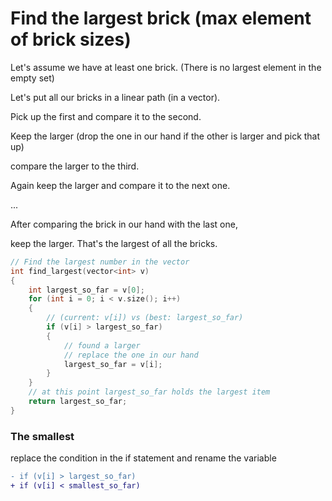 # Find the largest brick (max element of brick sizes)

Let's assume we have at least one brick. (There is no largest element in the empty set)

Let's put all our bricks in a linear path (in a vector).

Pick up the first and compare it to the second.

Keep the larger (drop the one in our hand if the other is larger and pick that up)

compare the larger to the third.

Again keep the larger and compare it to the next one.

...

After comparing the brick in our hand with the last one,

keep the larger. That's the largest of all the bricks.

```c++
// Find the largest number in the vector
int find_largest(vector<int> v)
{
    int largest_so_far = v[0];
    for (int i = 0; i < v.size(); i++)
    {
        // (current: v[i]) vs (best: largest_so_far)
        if (v[i] > largest_so_far)
        {
            // found a larger
            // replace the one in our hand
            largest_so_far = v[i];
        }
    }
    // at this point largest_so_far holds the largest item
    return largest_so_far;
}
```

### The smallest

replace the condition in the if statement and rename the variable
```diff
- if (v[i] > largest_so_far)
+ if (v[i] < smallest_so_far)
```
